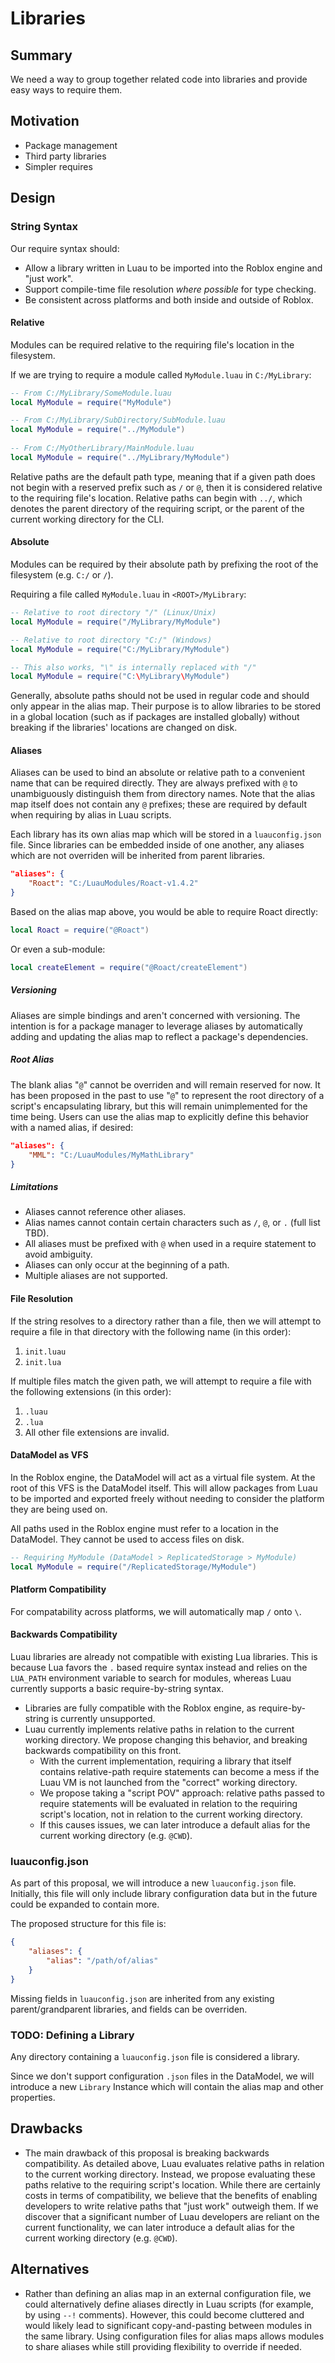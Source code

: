 # Libraries

## Summary

We need a way to group together related code into libraries and provide easy ways to require them.

## Motivation

- Package management
- Third party libraries
- Simpler requires

## Design

### String Syntax

Our require syntax should:

- Allow a library written in Luau to be imported into the Roblox engine and "just work".
- Support compile-time file resolution _where possible_ for type checking.
- Be consistent across platforms and both inside and outside of Roblox.

#### Relative

Modules can be required relative to the requiring file's location in the filesystem.

If we are trying to require a module called `MyModule.luau` in `C:/MyLibrary`:
```lua
-- From C:/MyLibrary/SomeModule.luau
local MyModule = require("MyModule")

-- From C:/MyLibrary/SubDirectory/SubModule.luau
local MyModule = require("../MyModule")
 
-- From C:/MyOtherLibrary/MainModule.luau
local MyModule = require("../MyLibrary/MyModule")
```

Relative paths are the default path type, meaning that if a given path does not begin with a reserved prefix such as `/` or `@`, then it is considered relative to the requiring file's location. Relative paths can begin with `../`, which denotes the parent directory of the requiring script, or the parent of the current working directory for the CLI.

#### Absolute

Modules can be required by their absolute path by prefixing the root of the filesystem (e.g. `C:/` or `/`).

Requiring a file called `MyModule.luau` in `<ROOT>/MyLibrary`:
```lua
-- Relative to root directory "/" (Linux/Unix)
local MyModule = require("/MyLibrary/MyModule")

-- Relative to root directory "C:/" (Windows)
local MyModule = require("C:/MyLibrary/MyModule")

-- This also works, "\" is internally replaced with "/"
local MyModule = require("C:\MyLibrary\MyModule")
```

Generally, absolute paths should not be used in regular code and should only appear in the alias map. Their purpose is to allow libraries to be stored in a global location (such as if packages are installed globally) without breaking if the libraries' locations are changed on disk.

#### Aliases

Aliases can be used to bind an absolute or relative path to a convenient name that can be required directly. They are always prefixed with `@` to unambiguously distinguish them from directory names. Note that the alias map itself does not contain any `@` prefixes; these are required by default when requiring by alias in Luau scripts.

Each library has its own alias map which will be stored in a `luauconfig.json` file. Since libraries can be embedded inside of one another, any aliases which are not overriden will be inherited from parent libraries.

```json
"aliases": {
    "Roact": "C:/LuauModules/Roact-v1.4.2"
}
```

Based on the alias map above, you would be able to require Roact directly:

```lua
local Roact = require("@Roact")
```

Or even a sub-module:

```lua
local createElement = require("@Roact/createElement")
```

##### Versioning

Aliases are simple bindings and aren't concerned with versioning. The intention is for a package manager to leverage aliases by automatically adding and updating the alias map to reflect a package's dependencies.

##### Root Alias

The blank alias "`@`" cannot be overriden and will remain reserved for now. It has been proposed in the past to use "`@`" to represent the root directory of a script's encapsulating library, but this will remain unimplemented for the time being. Users can use the alias map to explicitly define this behavior with a named alias, if desired:

```json
"aliases": {
    "MML": "C:/LuauModules/MyMathLibrary"
}
```

##### Limitations

- Aliases cannot reference other aliases.
- Alias names cannot contain certain characters such as `/`, `@`, or `.` (full list TBD).
- All aliases must be prefixed with `@` when used in a require statement to avoid ambiguity.
- Aliases can only occur at the beginning of a path.
- Multiple aliases are not supported.

#### File Resolution

If the string resolves to a directory rather than a file, then we will attempt to require a file in that directory with the following name (in this order):
1. `init.luau`
2. `init.lua`

If multiple files match the given path, we will attempt to require a file with the following extensions (in this order):
1. `.luau`
2. `.lua`
3. All other file extensions are invalid.

#### DataModel as VFS

In the Roblox engine, the DataModel will act as a virtual file system. At the root of this VFS is the DataModel itself. This will allow packages from Luau to be imported and exported freely without needing to consider the platform they are being used on.

All paths used in the Roblox engine must refer to a location in the DataModel. They cannot be used to access files on disk.

```lua
-- Requiring MyModule (DataModel > ReplicatedStorage > MyModule)
local MyModule = require("/ReplicatedStorage/MyModule")
```

#### Platform Compatibility

For compatability across platforms, we will automatically map `/` onto `\`.

#### Backwards Compatibility

Luau libraries are already not compatible with existing Lua libraries. This is because Lua favors the `.` based require syntax instead and relies on the `LUA_PATH` environment variable to search for modules, whereas Luau currently supports a basic require-by-string syntax.

- Libraries are fully compatible with the Roblox engine, as require-by-string is currently unsupported.
- Luau currently implements relative paths in relation to the current working directory. We propose changing this behavior, and breaking backwards compatibility on this front.
  - With the current implementation, requiring a library that itself contains relative-path require statements can become a mess if the Luau VM is not launched from the "correct" working directory.
  - We propose taking a "script POV" approach: relative paths passed to require statements will be evaluated in relation to the requiring script's location, not in relation to the current working directory.
  - If this causes issues, we can later introduce a default alias for the current working directory (e.g. `@CWD`).

### luauconfig.json

As part of this proposal, we will introduce a new `luauconfig.json` file. Initially, this file will only include library configuration data but in the future could be expanded to contain more.

The proposed structure for this file is:

```json
{
    "aliases": {
        "alias": "/path/of/alias"
    }
}
```

Missing fields in `luauconfig.json` are inherited from any existing parent/grandparent libraries, and fields can be overriden.

### TODO: Defining a Library

Any directory containing a `luauconfig.json` file is considered a library.

Since we don't support configuration `.json` files in the DataModel, we will introduce a new `Library` Instance which will contain the alias map and other properties.

## Drawbacks
- The main drawback of this proposal is breaking backwards compatibility. As detailed above, Luau evaluates relative paths in relation to the current working directory. Instead, we propose evaluating these paths relative to the requiring script's location. While there are certainly costs in terms of compatibility, we believe that the benefits of enabling developers to write relative paths that "just work" outweigh them. If we discover that a significant number of Luau developers are reliant on the current functionality, we can later introduce a default alias for the current working directory (e.g. `@CWD`).

## Alternatives
- Rather than defining an alias map in an external configuration file, we could alternatively define aliases directly in Luau scripts (for example, by using `--!` comments). However, this could become cluttered and would likely lead to significant copy-and-pasting between modules in the same library. Using configuration files for alias maps allows modules to share aliases while still providing flexibility to override if needed.
